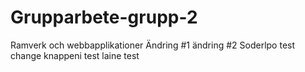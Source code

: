 # Grupparbete-grupp-2
Ramverk och webbapplikationer
Ändring #1
ändring #2
Soderlpo test change
knappeni test
laine test